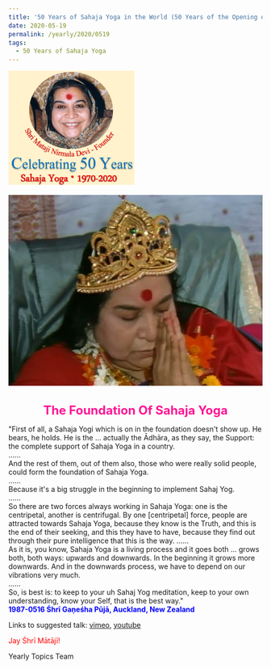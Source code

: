 ```yaml
---
title: '50 Years of Sahaja Yoga in the World (50 Years of the Opening of the Sahasrāra Chakra), Post 18'
date: 2020-05-19
permalink: /yearly/2020/0519
tags:
  - 50 Years of Sahaja Yoga
---
```


<div style="text-align: left"><img src="/images/Celebrating50YearsSahajaYoga.png" width="250" /></div><br>

<div style="text-align: center"><img src="/images/image441.jpeg" /></div>

<br>
<p style="color:DeepPink; text-align:center">
<font size="+2"><b>The Foundation Of Sahaja Yoga</b><br></font>
</p>

<p>
"First of all, a Sahaja Yogi which is on in the foundation doesn't show up. He bears, he holds. He is the ... actually the Ādhāra, as they say, the Support: the complete support of Sahaja Yoga in a country.<br>
......<br>
And the rest of them, out of them also, those who were really solid people, could form the foundation of Sahaja Yoga.<br>
......<br>
Because it's a big struggle in the beginning to implement Sahaj Yog.<br>
......<br>
So there are two forces always working in Sahaja Yoga: one is the centripetal, another is centrifugal. By one [centripetal] force, people are attracted towards Sahaja Yoga, because they know is the Truth, and this is the end of their seeking, and this they have to have, because they find out through their pure intelligence that this is the way.
......<br>
As it is, you know, Sahaja Yoga is a living process and it goes both ... grows both, both ways: upwards and downwards. In the beginning it grows more downwards. And in the downwards process, we have to depend on our vibrations very much.<br>
......<br>
So, is best is: to keep to your uh Sahaj Yog meditation, keep to your own understanding, know your Self, that is the best way."<br>
<font color="blue"><b>1987-0516 Śhrī Gaṇeśha Pūjā, Auckland, New Zealand</b></font><br>
</p>

Links to suggested talk: <a href="https://vimeo.com/333503052"> vimeo</a>, <a href="https://www.youtube.com/watch?v=5aOKnhWO5L8"> youtube</a><br>

<p style="color:red;">Jay Śhrī Mātājī!<br></p>

Yearly Topics Team